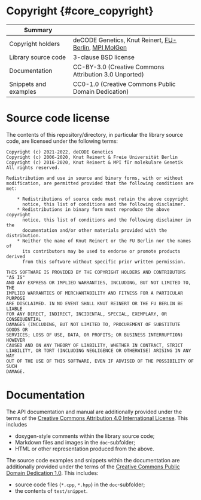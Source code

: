 # Copyright {#core_copyright}

| Summary                   |                                                                                                         |
|---------------------------|---------------------------------------------------------------------------------------------------------|
| Copyright holders         | deCODE Genetics, Knut Reinert, [FU-Berlin](https://fu-berlin.de), [MPI MolGen](https://molgen.mpg.de/)  |
| Library source code       | 3-clause BSD license                                                                                    |
| Documentation             | CC-BY-3.0 (Creative Commons Attribution 3.0 Unported)                                                   |
| Snippets and examples     | CC0-1.0 (Creative Commons Public Domain Dedication)                                                     |

# Source code license

The contents of this repository/directory, in particular the library
source code, are licensed under the following terms:

```
Copyright (c) 2021-2022, deCODE Genetics
Copyright (c) 2006-2020, Knut Reinert & Freie Universität Berlin
Copyright (c) 2016-2020, Knut Reinert & MPI für molekulare Genetik
All rights reserved.

Redistribution and use in source and binary forms, with or without
modification, are permitted provided that the following conditions are met:

    * Redistributions of source code must retain the above copyright
      notice, this list of conditions and the following disclaimer.
    * Redistributions in binary form must reproduce the above copyright
      notice, this list of conditions and the following disclaimer in the
      documentation and/or other materials provided with the distribution.
    * Neither the name of Knut Reinert or the FU Berlin nor the names of
      its contributors may be used to endorse or promote products derived
      from this software without specific prior written permission.

THIS SOFTWARE IS PROVIDED BY THE COPYRIGHT HOLDERS AND CONTRIBUTORS "AS IS"
AND ANY EXPRESS OR IMPLIED WARRANTIES, INCLUDING, BUT NOT LIMITED TO, THE
IMPLIED WARRANTIES OF MERCHANTABILITY AND FITNESS FOR A PARTICULAR PURPOSE
ARE DISCLAIMED. IN NO EVENT SHALL KNUT REINERT OR THE FU BERLIN BE LIABLE
FOR ANY DIRECT, INDIRECT, INCIDENTAL, SPECIAL, EXEMPLARY, OR CONSEQUENTIAL
DAMAGES (INCLUDING, BUT NOT LIMITED TO, PROCUREMENT OF SUBSTITUTE GOODS OR
SERVICES; LOSS OF USE, DATA, OR PROFITS; OR BUSINESS INTERRUPTION) HOWEVER
CAUSED AND ON ANY THEORY OF LIABILITY, WHETHER IN CONTRACT, STRICT
LIABILITY, OR TORT (INCLUDING NEGLIGENCE OR OTHERWISE) ARISING IN ANY WAY
OUT OF THE USE OF THIS SOFTWARE, EVEN IF ADVISED OF THE POSSIBILITY OF SUCH
DAMAGE.
```

# Documentation

The API documentation and manual are additionally provided under the
terms of the [Creative Commons Attribution 4.0 International License](https://creativecommons.org/licenses/by/4.0/).
This includes
  * doxygen-style comments within the library source code;
  * Markdown files and images in the `doc`-subfolder;
  * HTML or other representation produced from the above.

The source code examples and snippets within the documentation are
additionally provided under the terms of the
[Creative Commons Public Domain Dedication 1.0](https://creativecommons.org/publicdomain/zero/1.0/deed).
This includes:
  * source code files (`*.cpp`, `*.hpp`) in the `doc`-subfolder;
  * the contents of `test/snippet`.
